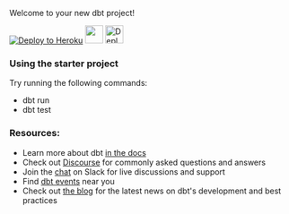 Welcome to your new dbt project!

[![Deploy to Heroku](https://www.herokucdn.com/deploy/button.png)](https://heroku.com/deploy) 
[<img src="https://deploy.cloud.run/button.svg" height="32">](https://deploy.cloud.run)
[<img src="https://www.deploytodo.com/do-btn-blue.svg" height="32" alt="Deploy to DigitalOcean">](https://cloud.digitalocean.com/apps/new?repo=https://github.com/metriql/metriql-public-demo/tree/main)

### Using the starter project

Try running the following commands:
- dbt run
- dbt test


### Resources:
- Learn more about dbt [in the docs](https://docs.getdbt.com/docs/introduction)
- Check out [Discourse](https://discourse.getdbt.com/) for commonly asked questions and answers
- Join the [chat](http://slack.getdbt.com/) on Slack for live discussions and support
- Find [dbt events](https://events.getdbt.com) near you
- Check out [the blog](https://blog.getdbt.com/) for the latest news on dbt's development and best practices
